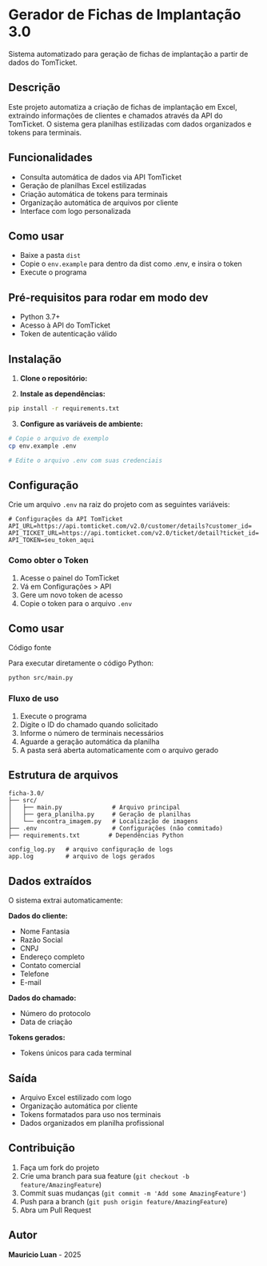 # Gerador de Fichas de Implantação 3.0

Sistema automatizado para geração de fichas de implantação a partir de dados do TomTicket.

## Descrição

Este projeto automatiza a criação de fichas de implantação em Excel, extraindo informações de clientes e chamados através da API do TomTicket. O sistema gera planilhas estilizadas com dados organizados e tokens para terminais.

## Funcionalidades

- Consulta automática de dados via API TomTicket
- Geração de planilhas Excel estilizadas
- Criação automática de tokens para terminais
- Organização automática de arquivos por cliente
- Interface com logo personalizada

## Como usar

- Baixe a pasta `dist`
- Copie o `env.example` para dentro da dist como .env, e insira o token
- Execute o programa

## Pré-requisitos para rodar em modo dev

- Python 3.7+
- Acesso à API do TomTicket
- Token de autenticação válido

## Instalação

1. **Clone o repositório:**

2. **Instale as dependências:**

```bash
pip install -r requirements.txt
```

3. **Configure as variáveis de ambiente:**

```bash
# Copie o arquivo de exemplo
cp env.example .env

# Edite o arquivo .env com suas credenciais
```

## Configuração

Crie um arquivo `.env` na raiz do projeto com as seguintes variáveis:

```env
# Configurações da API TomTicket
API_URL=https://api.tomticket.com/v2.0/customer/details?customer_id=
API_TICKET_URL=https://api.tomticket.com/v2.0/ticket/detail?ticket_id=
API_TOKEN=seu_token_aqui
```

### Como obter o Token

1. Acesse o painel do TomTicket
2. Vá em Configurações > API
3. Gere um novo token de acesso
4. Copie o token para o arquivo `.env`

## Como usar

Código fonte

Para executar diretamente o código Python:

```bash
python src/main.py
```

### Fluxo de uso

1. Execute o programa
2. Digite o ID do chamado quando solicitado
3. Informe o número de terminais necessários
4. Aguarde a geração automática da planilha
5. A pasta será aberta automaticamente com o arquivo gerado

## Estrutura de arquivos

```
ficha-3.0/
├── src/
│   ├── main.py              # Arquivo principal
│   ├── gera_planilha.py     # Geração de planilhas
│   └── encontra_imagem.py   # Localização de imagens
├── .env                     # Configurações (não commitado)
├── requirements.txt        # Dependências Python

config_log.py   # arquivo configuração de logs
app.log         # arquivo de logs gerados
```

## Dados extraídos

O sistema extrai automaticamente:

**Dados do cliente:**

- Nome Fantasia
- Razão Social
- CNPJ
- Endereço completo
- Contato comercial
- Telefone
- E-mail

**Dados do chamado:**

- Número do protocolo
- Data de criação

**Tokens gerados:**

- Tokens únicos para cada terminal

## Saída

- Arquivo Excel estilizado com logo
- Organização automática por cliente
- Tokens formatados para uso nos terminais
- Dados organizados em planilha profissional

## Contribuição

1. Faça um fork do projeto
2. Crie uma branch para sua feature (`git checkout -b feature/AmazingFeature`)
3. Commit suas mudanças (`git commit -m 'Add some AmazingFeature'`)
4. Push para a branch (`git push origin feature/AmazingFeature`)
5. Abra um Pull Request

## Autor

**Mauricio Luan** - 2025

